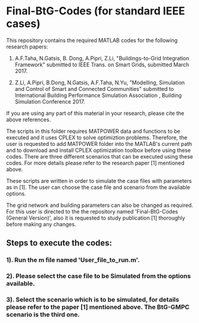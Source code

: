 # Final-BtG-Codes (for standard IEEE cases)

This repository contains the required MATLAB codes for the following research papers:

1. A.F.Taha, N.Gatsis, B. Dong, A.Pipri, Z.Li, "Buildings-to-Grid Integration Framework" submitted to IEEE Trans. on Smart Grids, submitted March 2017.

2. Z.Li, A.Pipri, B.Dong, N.Gatsis, A.F.Taha, N.Yu, "Modelling, Simulation and Control of Smart and Connected Communities" submitted to International Building Performance Simulation Association , Building Simulation Conference 2017.

If you are using any part of this material in your research, please cite the above references.

The scripts in this folder requires MATPOWER data and functions to be executed and it uses  CPLEX to solve optimiztion problems. Therefore, the user is requested to add MATPOWER folder into the MATLAB's current path and to download and install CPLEX optimization toolbox before using these codes.
There are three different scenarios that can be executed using these codes.  For more details please refer to the research paper [1] mentioned above.

These scripts are written in order to simulate the case files with parameters as in [1]. The user can choose the case file and scenario from the available options.

The grid network and building parameters can also be changed as required. For this user is directed to the the repository named 'Final-BtG-Codes (General Version)', also it is requested to study publication [1] thoroughly  before making any changes. 

## Steps to execute the codes:

### 1). Run the m file named 'User_file_to_run.m'.

### 2). Please select the case file to be Simulated from the options available.

### 3). Select the scenario which is to be simulated, for details please refer to the paper [1] mentioned above. The BtG-GMPC scenario is the third one.
